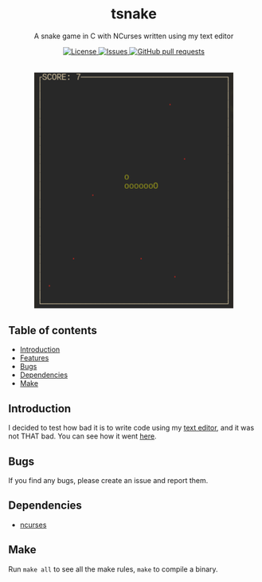 <p align="center">
	<h1 align="center">tsnake</h2>
	<p align="center">A snake game in C with NCurses written using my text editor</p>
</p>
<p align="center">
	<a href="./LICENSE">
		<img alt="License" src="https://img.shields.io/badge/license-GPL-blue?color=7aca00"/>
	</a>
	<a href="https://github.com/LordOfTrident/tsnake/issues">
		<img alt="Issues" src="https://img.shields.io/github/issues/LordOfTrident/tsnake?color=0088ff"/>
	</a>
	<a href="https://github.com/LordOfTrident/tsnake/pulls">
		<img alt="GitHub pull requests" src="https://img.shields.io/github/issues-pr/LordOfTrident/tsnake?color=0088ff"/>
	</a>
	<br><br><br>
	<img width="400px" src="res/screenshot.png"/>
</p>

## Table of contents
* [Introduction](#introduction)
* [Features](#features)
* [Bugs](#bugs)
* [Dependencies](#dependencies)
* [Make](#make)

## Introduction
I decided to test how bad it is to write code using my [text editor](https://github.com/LordOfTrident/pona),
and it was not THAT bad. You can see how it went [here](https://youtu.be/duWvVleECZ0).

## Bugs
If you find any bugs, please create an issue and report them.

## Dependencies
- [ncurses](https://en.wikipedia.org/wiki/Ncurses)

## Make
Run `make all` to see all the make rules, `make` to compile a binary.
